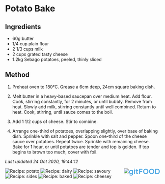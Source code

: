 # Potato Bake

## Ingredients

- 60g butter
- 1/4 cup plain flour
- 2 1/3 cups milk
- 2 cups grated tasty cheese
- 1.2kg Sebago potatoes, peeled, thinly sliced

## Method

1. Preheat oven to 180°C. Grease a 6cm deep, 24cm square baking dish.

2. Melt butter in a heavy-based saucepan over medium heat. Add flour. Cook, stirring constantly, for 2 minutes, or until bubbly. Remove from heat. Slowly add milk, stirring constantly until well combined. Return to heat. Cook, stirring, until sauce comes to the boil.

3. Add 1 1/2 cups of cheese. Stir to combine.

4. Arrange one-third of potatoes, overlapping slightly, over base of baking dish. Sprinkle with salt and pepper. Spoon one-third of the cheese sauce over potatoes. Repeat twice. Sprinkle with remaining cheese. Bake for 1 hour, or until potatoes are tender and top is golden. If top begins to brown too much, cover with foil.

*Last updated 24 Oct 2020, 19:44:12*

<img src="../logo.png" width="20%" align="right" />

<img src="https://profile-counter.glitch.me/fexofenadine_potatobake/count.svg" height="20" align="right" />

![Recipe: potato](https://img.shields.io/badge/tag-potato-blue.svg) ![Recipe: dairy](https://img.shields.io/badge/tag-dairy-blue.svg) ![Recipe: savoury](https://img.shields.io/badge/tag-savoury-blue.svg) ![Recipe: sides](https://img.shields.io/badge/tag-sides-blue.svg) ![Recipe: baked](https://img.shields.io/badge/tag-baked-blue.svg) ![Recipe: cheesey](https://img.shields.io/badge/tag-cheesey-blue.svg)